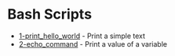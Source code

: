 # Bash Scripts

- [1-print_hello_world](https://github.com/G4NST3/Bash_Script/blob/main/bash_scripts/1-print_hello_world.sh) - Print a simple text
- [2-echo_command](https://github.com/G4NST3/Bash_Script/blob/main/bash_scripts/2-echo_command.sh) - Print a value of a variable
